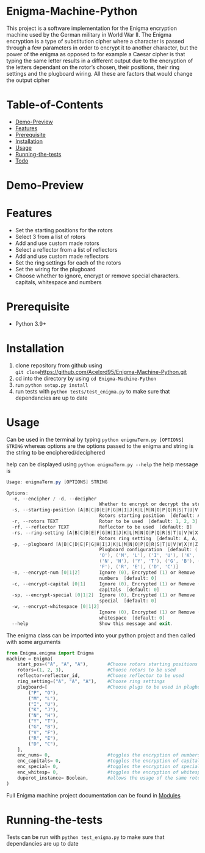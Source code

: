 <!-- @format -->

# Enigma-Machine-Python

This project is a software implementation for the Enigma encryption machine used by the German military in World War II. The Enigma encryption is a type of substitution cipher where a character is passed through a few parameters in order to encrypt it to another character, but the power of the enigma as opposed to for example a Caesar cipher is that typing the same letter results in a different output due to the encryption of the letters dependant on the rotor’s chosen, their positions, their ring settings and the plugboard wiring. All these are factors that would change the output cipher

# Table-of-Contents

-   [Demo-Preview](#Demo-Preview)
-   [Features](#Features)
-   [Prerequisite](#Prerequisite)
-   [Installation](#Installation)
-   [Usage](#Usage)
-   [Running-the-tests](#Running-the-tests)
-   [Todo](#Todo)

# Demo-Preview

# Features

-   Set the starting positions for the rotors
-   Select 3 from a list of rotors
-   Add and use custom made rotors
-   Select a reflector from a list of reflectors
-   Add and use custom made reflectors
-   Set the ring settings for each of the rotors
-   Set the wiring for the plugboard
-   Choose whether to ignore, encrypt or remove special characters. capitals, whitespace and numbers

# Prerequisite

-   Python 3.9+

# Installation

1. clone repository from github using \
   `git clone`https://github.com/Acelxrd95/Enigma-Machine-Python.git
2. cd into the directory by using `cd Enigma-Machine-Python`
3. run `python setup.py install`
4. run tests with `python tests/test_enigma.py` to make sure that dependancies are up to date

# Usage

Can be used in the terminal by typing `python enigmaTerm.py [OPTIONS] STRING`
whereas options are the options passed to the enigma and string is the string to be enciphered/deciphered

help can be displayed using `python enigmaTerm.py --help`
the help message is

```powershell
Usage: enigmaTerm.py [OPTIONS] STRING

Options:
  -e, --encipher / -d, --decipher
                                  Whether to encrypt or decrypt the string
  -s, --starting-position [A|B|C|D|E|F|G|H|I|J|K|L|M|N|O|P|Q|R|S|T|U|V|W|X|Y|Z]...
                                  Rotors starting position  [default: A, A, A]
  -r, --rotors TEXT               Rotor to be used  [default: 1, 2, 3]
  -rf, --reflector TEXT           Reflector to be used  [default: B]
  -rs, --ring-setting [A|B|C|D|E|F|G|H|I|J|K|L|M|N|O|P|Q|R|S|T|U|V|W|X|Y|Z]...
                                  Rotors ring setting  [default: A, A, A]
  -p, --plugboard [A|B|C|D|E|F|G|H|I|J|K|L|M|N|O|P|Q|R|S|T|U|V|W|X|Y|Z]...
                                  Plugboard configuration  [default: ('P',
                                  'O'), ('M', 'L'), ('I', 'U'), ('K', 'J'),
                                  ('N', 'H'), ('Y', 'T'), ('G', 'B'), ('V',
                                  'F'), ('R', 'E'), ('D', 'C')]
  -n, --encrypt-num [0|1|2]       Ignore (0), Encrypted (1) or Remove (2)
                                  numbers  [default: 0]
  -c, --encrypt-capital [0|1]     Ignore (0), Encrypted (1) or Remove (2)
                                  capitals  [default: 0]
  -sp, --encrypt-special [0|1|2]  Ignore (0), Encrypted (1) or Remove (2)
                                  special  [default: 0]
  -w, --encrypt-whitespace [0|1|2]
                                  Ignore (0), Encrypted (1) or Remove (2)
                                  whitespace  [default: 0]
  --help                          Show this message and exit.
```

The enigma class can be imported into your python project and then called with some arguments

```python
from Enigma.enigma import Enigma
machine = Enigma(
    start_pos=("A", "A", "A"),       #Choose rotors starting positions
    rotors=(1, 2, 3),                #Choose rotors to be used
    reflector=reflector_id,          #Choose reflector to be used
    ring_setting=("A", "A", "A"),    #Choose ring settings
    plugboard=[                      #Choose plugs to be used in plugboard
        ("P", "O"),
        ("M", "L"),
        ("I", "U"),
        ("K", "J"),
        ("N", "H"),
        ("Y", "T"),
        ("G", "B"),
        ("V", "F"),
        ("R", "E"),
        ("D", "C"),
    ],
    enc_nums= 0,                     #toggles the encryption of numbers
    enc_capitals= 0,                 #toggles the encryption of capitals
    enc_special= 0,                  #toggles the encryption of special characters
    enc_whitesp= 0,                  #toggles the encryption of whitespace
    duperot_instance= Boolean,       #allows the usage of the same rotor in different positions
)
```

Full Enigma machine project documentation can be found in [Modules](docs/MODULES.md#enigma-machine-modules)

# Running-the-tests

Tests can be run with `python test_enigma.py` to make sure that dependancies are up to date
